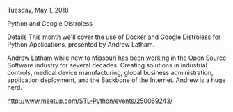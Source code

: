 Tuesday, May 1, 2018

Python and Google Distroless

Details
This month we'll cover the use of Docker and Google Distroless for Python Applications, presented by Andrew Latham.

Andrew Latham while new to Missouri has been working in the Open Source Software industry for several decades. Creating solutions in industrial controls, medical device manufacturing, global business administration, application deployment, and the Backbone of the Internet. Andrew is a huge nerd.


http://www.meetup.com/STL-Python/events/250069243/
